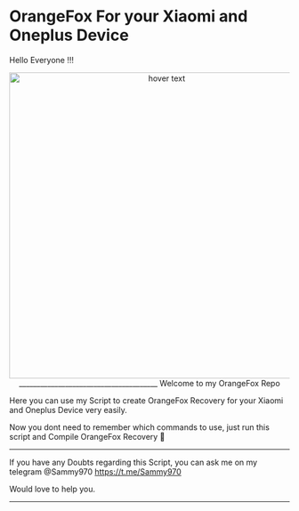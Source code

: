 # OrangeFox For your Xiaomi and Oneplus Device

Hello Everyone !!!

<p align="center">
  <img src="https://pbs.twimg.com/media/EYtmbB5XgAQG3Wr.jpg" width="550" title="hover text">
_______________________________________
Welcome to my OrangeFox Repo 

Here you can use my Script to create OrangeFox Recovery for your Xiaomi and Oneplus Device very easily.

Now you dont need to remember which commands to use, just run this script and Compile OrangeFox Recovery 🦊
_______________________________________

If you have any Doubts regarding this Script, you can ask me on my telegram @Sammy970 https://t.me/Sammy970

Would love to help you.

_______________________________________
